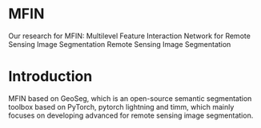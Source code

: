 # MFIN
Our research for MFIN: Multilevel Feature Interaction Network for Remote Sensing Image Segmentation Remote Sensing Image Segmentation
# Introduction
MFIN based on GeoSeg, which is an open-source semantic segmentation toolbox based on PyTorch, pytorch lightning and timm, which mainly focuses on developing advanced for remote sensing image segmentation.
